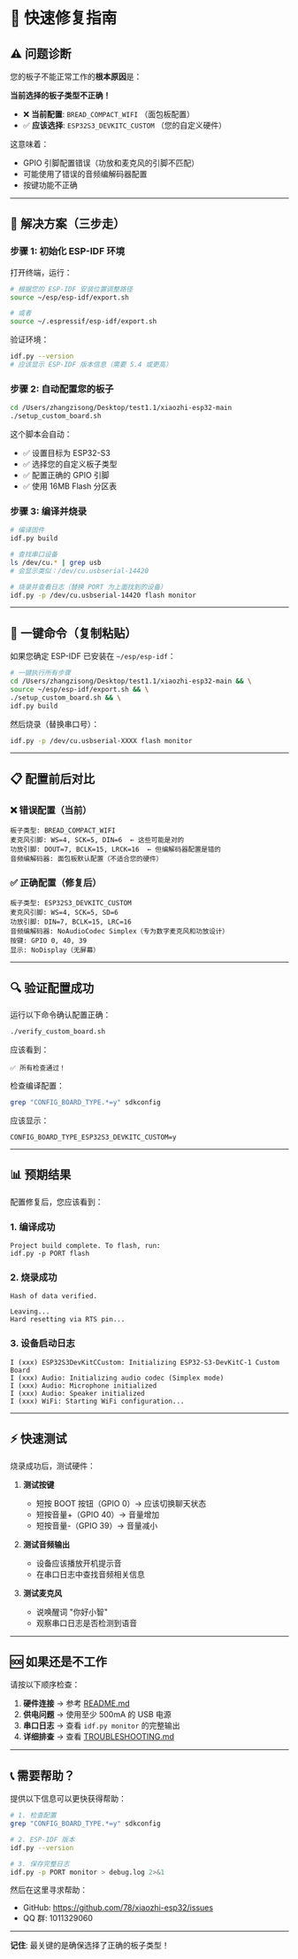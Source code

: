 # 🔧 快速修复指南

## ⚠️ 问题诊断

您的板子不能正常工作的**根本原因**是：

**当前选择的板子类型不正确！**

- ❌ **当前配置**: `BREAD_COMPACT_WIFI` （面包板配置）
- ✅ **应该选择**: `ESP32S3_DEVKITC_CUSTOM` （您的自定义硬件）

这意味着：
- GPIO 引脚配置错误（功放和麦克风的引脚不匹配）
- 可能使用了错误的音频编解码器配置
- 按键功能不正确

---

## 🚀 解决方案（三步走）

### 步骤 1: 初始化 ESP-IDF 环境

打开终端，运行：

```bash
# 根据您的 ESP-IDF 安装位置调整路径
source ~/esp/esp-idf/export.sh

# 或者
source ~/.espressif/esp-idf/export.sh
```

验证环境：
```bash
idf.py --version
# 应该显示 ESP-IDF 版本信息（需要 5.4 或更高）
```

### 步骤 2: 自动配置您的板子

```bash
cd /Users/zhangzisong/Desktop/test1.1/xiaozhi-esp32-main
./setup_custom_board.sh
```

这个脚本会自动：
- ✅ 设置目标为 ESP32-S3
- ✅ 选择您的自定义板子类型
- ✅ 配置正确的 GPIO 引脚
- ✅ 使用 16MB Flash 分区表

### 步骤 3: 编译并烧录

```bash
# 编译固件
idf.py build

# 查找串口设备
ls /dev/cu.* | grep usb
# 会显示类似：/dev/cu.usbserial-14420

# 烧录并查看日志（替换 PORT 为上面找到的设备）
idf.py -p /dev/cu.usbserial-14420 flash monitor
```

---

## 🎯 一键命令（复制粘贴）

如果您确定 ESP-IDF 已安装在 `~/esp/esp-idf`：

```bash
# 一键执行所有步骤
cd /Users/zhangzisong/Desktop/test1.1/xiaozhi-esp32-main && \
source ~/esp/esp-idf/export.sh && \
./setup_custom_board.sh && \
idf.py build
```

然后烧录（替换串口号）：
```bash
idf.py -p /dev/cu.usbserial-XXXX flash monitor
```

---

## 📋 配置前后对比

### ❌ 错误配置（当前）

```
板子类型: BREAD_COMPACT_WIFI
麦克风引脚: WS=4, SCK=5, DIN=6  ← 这些可能是对的
功放引脚: DOUT=7, BCLK=15, LRCK=16  ← 但编解码器配置是错的
音频编解码器: 面包板默认配置（不适合您的硬件）
```

### ✅ 正确配置（修复后）

```
板子类型: ESP32S3_DEVKITC_CUSTOM
麦克风引脚: WS=4, SCK=5, SD=6
功放引脚: DIN=7, BCLK=15, LRC=16
音频编解码器: NoAudioCodec Simplex（专为数字麦克风和功放设计）
按键: GPIO 0, 40, 39
显示: NoDisplay（无屏幕）
```

---

## 🔍 验证配置成功

运行以下命令确认配置正确：

```bash
./verify_custom_board.sh
```

应该看到：
```
✅ 所有检查通过！
```

检查编译配置：
```bash
grep "CONFIG_BOARD_TYPE.*=y" sdkconfig
```

应该显示：
```
CONFIG_BOARD_TYPE_ESP32S3_DEVKITC_CUSTOM=y
```

---

## 📊 预期结果

配置修复后，您应该看到：

### 1. 编译成功
```
Project build complete. To flash, run:
idf.py -p PORT flash
```

### 2. 烧录成功
```
Hash of data verified.

Leaving...
Hard resetting via RTS pin...
```

### 3. 设备启动日志
```
I (xxx) ESP32S3DevKitCCustom: Initializing ESP32-S3-DevKitC-1 Custom Board
I (xxx) Audio: Initializing audio codec (Simplex mode)
I (xxx) Audio: Microphone initialized
I (xxx) Audio: Speaker initialized
I (xxx) WiFi: Starting WiFi configuration...
```

---

## ⚡ 快速测试

烧录成功后，测试硬件：

1. **测试按键**
   - 短按 BOOT 按钮（GPIO 0）→ 应该切换聊天状态
   - 短按音量+（GPIO 40）→ 音量增加
   - 短按音量-（GPIO 39）→ 音量减小

2. **测试音频输出**
   - 设备应该播放开机提示音
   - 在串口日志中查找音频相关信息

3. **测试麦克风**
   - 说唤醒词 "你好小智"
   - 观察串口日志是否检测到语音

---

## 🆘 如果还是不工作

请按以下顺序检查：

1. **硬件连接** → 参考 [README.md](main/boards/esp32s3-devkitc-custom/README.md)
2. **供电问题** → 使用至少 500mA 的 USB 电源
3. **串口日志** → 查看 `idf.py monitor` 的完整输出
4. **详细排查** → 查看 [TROUBLESHOOTING.md](TROUBLESHOOTING.md)

---

## 📞 需要帮助？

提供以下信息可以更快获得帮助：

```bash
# 1. 检查配置
grep "CONFIG_BOARD_TYPE.*=y" sdkconfig

# 2. ESP-IDF 版本
idf.py --version

# 3. 保存完整日志
idf.py -p PORT monitor > debug.log 2>&1
```

然后在这里寻求帮助：
- GitHub: https://github.com/78/xiaozhi-esp32/issues
- QQ 群: 1011329060

---

**记住**: 最关键的是确保选择了正确的板子类型！

